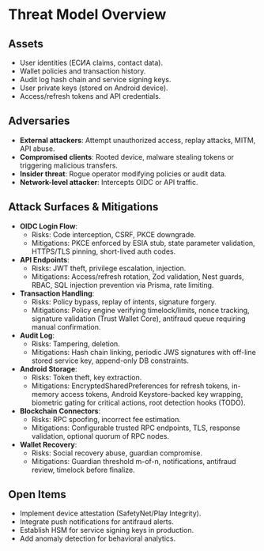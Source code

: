 # Threat Model Overview

## Assets
- User identities (ЕСИА claims, contact data).
- Wallet policies and transaction history.
- Audit log hash chain and service signing keys.
- User private keys (stored on Android device).
- Access/refresh tokens and API credentials.

## Adversaries
- **External attackers**: Attempt unauthorized access, replay attacks, MITM, API abuse.
- **Compromised clients**: Rooted device, malware stealing tokens or triggering malicious transfers.
- **Insider threat**: Rogue operator modifying policies or audit data.
- **Network-level attacker**: Intercepts OIDC or API traffic.

## Attack Surfaces & Mitigations
- **OIDC Login Flow**:
  - Risks: Code interception, CSRF, PKCE downgrade.
  - Mitigations: PKCE enforced by ESIA stub, state parameter validation, HTTPS/TLS pinning, short-lived auth codes.
- **API Endpoints**:
  - Risks: JWT theft, privilege escalation, injection.
  - Mitigations: Access/refresh rotation, Zod validation, Nest guards, RBAC, SQL injection prevention via Prisma, rate limiting.
- **Transaction Handling**:
  - Risks: Policy bypass, replay of intents, signature forgery.
  - Mitigations: Policy engine verifying timelock/limits, nonce tracking, signature validation (Trust Wallet Core), antifraud queue requiring manual confirmation.
- **Audit Log**:
  - Risks: Tampering, deletion.
  - Mitigations: Hash chain linking, periodic JWS signatures with off-line stored service key, append-only DB constraints.
- **Android Storage**:
  - Risks: Token theft, key extraction.
  - Mitigations: EncryptedSharedPreferences for refresh tokens, in-memory access tokens, Android Keystore-backed key wrapping, biometric gating for critical actions, root detection hooks (TODO).
- **Blockchain Connectors**:
  - Risks: RPC spoofing, incorrect fee estimation.
  - Mitigations: Configurable trusted RPC endpoints, TLS, response validation, optional quorum of RPC nodes.
- **Wallet Recovery**:
  - Risks: Social recovery abuse, guardian compromise.
  - Mitigations: Guardian threshold m-of-n, notifications, antifraud review, timelock before finalize.

## Open Items
- Implement device attestation (SafetyNet/Play Integrity).
- Integrate push notifications for antifraud alerts.
- Establish HSM for service signing keys in production.
- Add anomaly detection for behavioral analytics.

